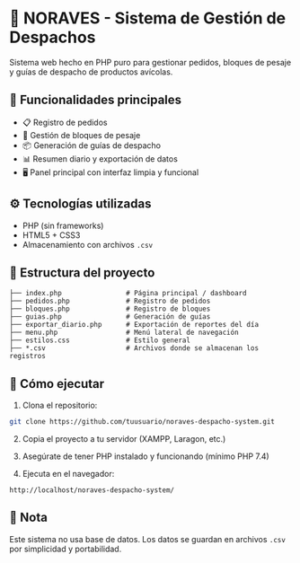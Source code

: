 # 🐔 NORAVES - Sistema de Gestión de Despachos

Sistema web hecho en PHP puro para gestionar pedidos, bloques de pesaje y guías de despacho de productos avícolas.

## 🎯 Funcionalidades principales

- 📋 Registro de pedidos
- 🧱 Gestión de bloques de pesaje
- 📦 Generación de guías de despacho
- 📊 Resumen diario y exportación de datos
- 🖥️ Panel principal con interfaz limpia y funcional

## ⚙️ Tecnologías utilizadas

- PHP (sin frameworks)
- HTML5 + CSS3
- Almacenamiento con archivos `.csv`

## 📁 Estructura del proyecto

```
├── index.php                # Página principal / dashboard
├── pedidos.php              # Registro de pedidos
├── bloques.php              # Registro de bloques
├── guias.php                # Generación de guías
├── exportar_diario.php      # Exportación de reportes del día
├── menu.php                 # Menú lateral de navegación
├── estilos.css              # Estilo general
├── *.csv                    # Archivos donde se almacenan los registros
```

## 🚀 Cómo ejecutar

1. Clona el repositorio:
```bash
git clone https://github.com/tuusuario/noraves-despacho-system.git
```

2. Copia el proyecto a tu servidor (XAMPP, Laragon, etc.)

3. Asegúrate de tener PHP instalado y funcionando (mínimo PHP 7.4)

4. Ejecuta en el navegador:
```
http://localhost/noraves-despacho-system/
```

## 📌 Nota

Este sistema no usa base de datos. Los datos se guardan en archivos `.csv` por simplicidad y portabilidad.
